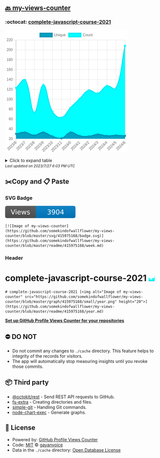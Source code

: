 ## [🔙 my-views-counter](https://github.com/somekindofwallflower/my-views-counter)

### :octocat: [complete-javascript-course-2021](https://github.com/somekindofwallflower/complete-javascript-course-2021)
![Image of my-views-counter](https://github.com/somekindofwallflower/my-views-counter/blob/master/graph/415975168/large/year.png)

<details>
	<summary>Click to expand table</summary>
	<h2>:calendar: Year Page Views Table</h2>
<table>
	<tr>
		<th>
			Last Updated
		</th>
		<th>
			Unique
		</th>
		<th>
			Count
		</th>
	</tr>
	<tr>
		<td>
			<code>2023/7/1</code>
		</td>
		<td>
			<code>26</code>
		</td>
		<td>
			<code>208</code>
		</td>
	</tr>
	<tr>
		<td>
			<code>2023/6/1</code>
		</td>
		<td>
			<code>27</code>
		</td>
		<td>
			<code>122</code>
		</td>
	</tr>
	<tr>
		<td>
			<code>2023/5/1</code>
		</td>
		<td>
			<code>26</code>
		</td>
		<td>
			<code>127</code>
		</td>
	</tr>
	<tr>
		<td>
			<code>2023/4/1</code>
		</td>
		<td>
			<code>29</code>
		</td>
		<td>
			<code>112</code>
		</td>
	</tr>
	<tr>
		<td>
			<code>2023/3/1</code>
		</td>
		<td>
			<code>25</code>
		</td>
		<td>
			<code>118</code>
		</td>
	</tr>
	<tr>
		<td>
			<code>2023/2/1</code>
		</td>
		<td>
			<code>26</code>
		</td>
		<td>
			<code>101</code>
		</td>
	</tr>
	<tr>
		<td>
			<code>2023/1/1</code>
		</td>
		<td>
			<code>33</code>
		</td>
		<td>
			<code>83</code>
		</td>
	</tr>
	<tr>
		<td>
			<code>2022/12/1</code>
		</td>
		<td>
			<code>21</code>
		</td>
		<td>
			<code>63</code>
		</td>
	</tr>
	<tr>
		<td>
			<code>2022/11/1</code>
		</td>
		<td>
			<code>25</code>
		</td>
		<td>
			<code>75</code>
		</td>
	</tr>
	<tr>
		<td>
			<code>2022/10/1</code>
		</td>
		<td>
			<code>33</code>
		</td>
		<td>
			<code>129</code>
		</td>
	</tr>
	<tr>
		<td>
			<code>2022/9/1</code>
		</td>
		<td>
			<code>27</code>
		</td>
		<td>
			<code>73</code>
		</td>
	</tr>
	<tr>
		<td>
			<code>2022/8/1</code>
		</td>
		<td>
			<code>33</code>
		</td>
		<td>
			<code>139</code>
		</td>
	</tr>
	<tr>
		<td>
			<code>2022/7/1</code>
		</td>
		<td>
			<code>30</code>
		</td>
		<td>
			<code>123</code>
		</td>
	</tr>
</table>

</details>
<small><i>Last updated on 2023/7/27 6:03 PM UTC</i></small>

## ✂️Copy and 📋 Paste
### SVG Badge
[![Image of my-views-counter](https://github.com/somekindofwallflower/my-views-counter/blob/master/svg/415975168/badge.svg)](https://github.com/somekindofwallflower/my-views-counter/blob/master/readme/415975168/week.md)
```readme
[![Image of my-views-counter](https://github.com/somekindofwallflower/my-views-counter/blob/master/svg/415975168/badge.svg)](https://github.com/somekindofwallflower/my-views-counter/blob/master/readme/415975168/week.md)
```
### Header
# complete-javascript-course-2021 [<img alt="Image of my-views-counter" src="https://github.com/somekindofwallflower/my-views-counter/blob/master/graph/415975168/small/year.png" height="20">](https://github.com/somekindofwallflower/my-views-counter/blob/master/readme/415975168/year.md)
```readme
# complete-javascript-course-2021 [<img alt="Image of my-views-counter" src="https://github.com/somekindofwallflower/my-views-counter/blob/master/graph/415975168/small/year.png" height="20">](https://github.com/somekindofwallflower/my-views-counter/blob/master/readme/415975168/year.md)
```
[**Set up GitHub Profile Views Counter for your repositories**](https://github.com/gayanvoice/github-profile-views-counter)
## ⛔ DO NOT
- Do not commit any changes to `./cache` directory. This feature helps to integrity of the records for visitors.
- The app will automatically stop measuring insights until you revoke those commits.
## 📦 Third party

- [@octokit/rest](https://www.npmjs.com/package/@octokit/rest) - Send REST API requests to GitHub.
- [fs-extra](https://www.npmjs.com/package/fs-extra) - Creating directories and files.
- [simple-git](https://www.npmjs.com/package/simple-git) - Handling Git commands.
- [node-chart-exec](https://www.npmjs.com/package/node-chart-exec) - Generate graphs.
## 📄 License
- Powered by: [GitHub Profile Views Counter](https://github.com/gayanvoice/github-profile-views-counter)
- Code: [MIT](./LICENSE) © [gayanvoice](https://github.com/gayanvoice/github-profile-views-counter)
- Data in the `./cache` directory: [Open Database License](https://opendatacommons.org/licenses/odbl/1-0/)